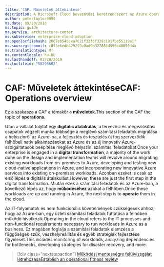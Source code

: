 ```yaml
---
title: 'CAF: Műveletek áttekintése'
description: A Microsoft Cloud bevezetési keretrendszert az Azure operations tartalmának áttekintése
author: petertaylor9999
ms.date: 09/20/2018
ms.topic: guide
ms.service: architecture-center
ms.subservice: enterprise-cloud-adoption
ms.openlocfilehash: 2667eb54dcea7621f32f6f328c1817be55119a1f
ms.sourcegitcommit: c053e6edb429299a0ad9b327888d596c48859d4a
ms.translationtype: MT
ms.contentlocale: hu-HU
ms.lasthandoff: 03/20/2019
ms.locfileid: "58298602"
---
```

# <a name="caf-operations-overview"></a><span data-ttu-id="e81ee-103">CAF: Műveletek áttekintése</span><span class="sxs-lookup"><span data-stu-id="e81ee-103">CAF: Operations overview</span></span>

<span data-ttu-id="e81ee-104">Ez a szakasza a CAF a témakör a **műveletek**.</span><span class="sxs-lookup"><span data-stu-id="e81ee-104">This section of the CAF the topic of **operations**.</span></span>

<span data-ttu-id="e81ee-105">Után a vállalat folytat egy **digitális átalakulás**, a tervezési és megvalósítási csapatok végzett munka többsége a meglévő számítási feladatok migrálása a helyszínről az Azure-ba, a fejlesztés és tesztelés új fog szerveződik felhőbeli natív alkalmazásokat az Azure és az új innovatív Azure-szolgáltatások beépítése meglévő helyszíni számítási feladatokat.</span><span class="sxs-lookup"><span data-stu-id="e81ee-105">Once your enterprise is engaged in a **digital transformation**, a majority of the work done on the design and implementation teams will revolve around migrating existing workloads from on-premises to Azure, developing and testing new cloud-native applications in Azure, and incorporating new innovative Azure services into existing on-premises workloads.</span></span> <span data-ttu-id="e81ee-106">Azonban ezeket is csak az első lépés a digitális átalakulást.</span><span class="sxs-lookup"><span data-stu-id="e81ee-106">However, these are just the first step in the digital transformation.</span></span> <span data-ttu-id="e81ee-107">Miután ezek a számítási feladatok és az Azure-ban, a következő lépés az, hogy **működéséhez** azokat a felhőben.</span><span class="sxs-lookup"><span data-stu-id="e81ee-107">Once these workloads are up and running in Azure, the next step is to **operate** them in the cloud.</span></span>

<span data-ttu-id="e81ee-108">Az IT-folyamatok és nem funkcionális követelmények szükségesek ahhoz, hogy az Azure-ban, egy üzleti számítási feladatok futtatása a felhőben működő hivatkozik.</span><span class="sxs-lookup"><span data-stu-id="e81ee-108">Operating in the cloud refers to the IT processes and non-functional requirements necessary to run workloads in Azure as a business.</span></span> <span data-ttu-id="e81ee-109">Ez magában foglalja a számítási feladatok elemzése a függőségek szűk, vészhelyreállítás és egyéb stratégiák fejlesztése figyelését.</span><span class="sxs-lookup"><span data-stu-id="e81ee-109">This includes monitoring of workloads, analyzing dependencies for bottlenecks, developing strategies for disaster recovery, and more.</span></span>

> [!div class="nextstepaction"]
> [<span data-ttu-id="e81ee-110">Működési mentességre felülvizsgálat létrehozása</span><span class="sxs-lookup"><span data-stu-id="e81ee-110">Establish an operational fitness review</span></span>](operational-fitness-review.md)
